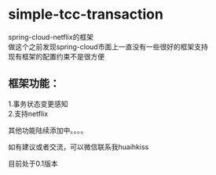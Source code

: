 # simple-tcc-transaction
spring-cloud-netflix的框架<br/>
做这个之前发现spring-cloud市面上一直没有一些很好的框架支持 <br/>
现有框架的配置约束不是很方便<br/>
## 框架功能：<br/>
1.事务状态变更感知<br/>
2.支持netflix

其他功能陆续添加中。。。。

如有建议或者交流，可以微信联系我huaihkiss

目前处于0.1版本

